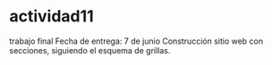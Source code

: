 # actividad11
trabajo final
Fecha de entrega: 7 de junio
Construcción sitio web con secciones, siguiendo el esquema de grillas.
